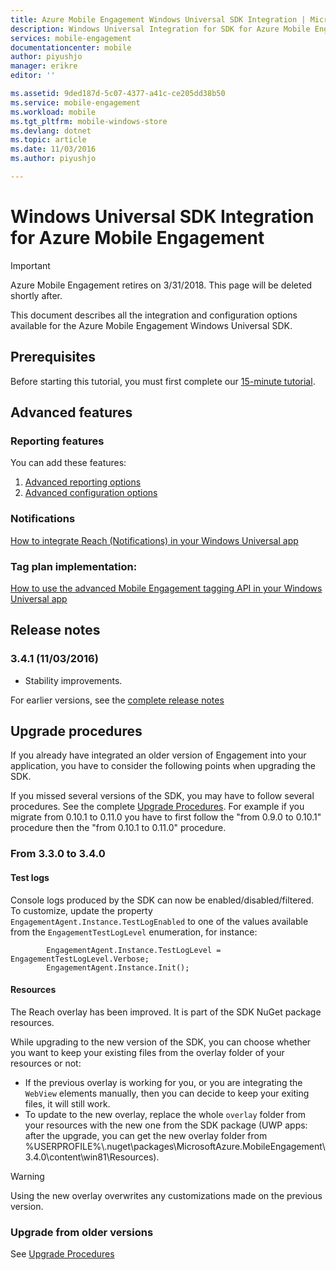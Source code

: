 ```yaml
---
title: Azure Mobile Engagement Windows Universal SDK Integration | Microsoft Docs
description: Windows Universal Integration for SDK for Azure Mobile Engagement
services: mobile-engagement
documentationcenter: mobile
author: piyushjo
manager: erikre
editor: ''

ms.assetid: 9ded187d-5c07-4377-a41c-ce205dd38b50
ms.service: mobile-engagement
ms.workload: mobile
ms.tgt_pltfrm: mobile-windows-store
ms.devlang: dotnet
ms.topic: article
ms.date: 11/03/2016
ms.author: piyushjo

---
```

# Windows Universal SDK Integration for Azure Mobile Engagement
> [!IMPORTANT]
> Azure Mobile Engagement retires on 3/31/2018. This page will be deleted shortly after.
> 

This document describes all the integration and configuration options available for the Azure Mobile Engagement Windows Universal SDK.

## Prerequisites
Before starting this tutorial, you must first complete our [15-minute tutorial](mobile-engagement-windows-store-dotnet-get-started.md).

## Advanced features
### Reporting features
You can add these features:

1. [Advanced reporting options](mobile-engagement-windows-store-advanced-reporting.md)
2. [Advanced configuration options](mobile-engagement-windows-store-advanced-configuration.md)

### Notifications
[How to integrate Reach (Notifications) in your Windows Universal app](mobile-engagement-windows-store-integrate-engagement-reach.md)

### Tag plan implementation:
[How to use the advanced Mobile Engagement tagging API in your Windows Universal app](mobile-engagement-windows-store-use-engagement-api.md)

## Release notes
### 3.4.1 (11/03/2016)

* Stability improvements.

For earlier versions, see the [complete release notes](mobile-engagement-windows-store-release-notes.md)

## Upgrade procedures
If you already have integrated an older version of Engagement into your application, you have to consider the following points when upgrading the SDK.

If you missed several versions of the SDK, you may have to follow several procedures. See the complete [Upgrade Procedures](mobile-engagement-windows-store-upgrade-procedure.md). For example if you migrate from 0.10.1 to 0.11.0 you have to first follow the "from 0.9.0 to 0.10.1" procedure then the "from 0.10.1 to 0.11.0" procedure.

### From 3.3.0 to 3.4.0
#### Test logs
Console logs produced by the SDK can now be enabled/disabled/filtered. To customize, update the property `EngagementAgent.Instance.TestLogEnabled` to one of the values available from the `EngagementTestLogLevel` enumeration, for instance:

            EngagementAgent.Instance.TestLogLevel = EngagementTestLogLevel.Verbose;
            EngagementAgent.Instance.Init();

#### Resources
The Reach overlay has been improved. It is part of the SDK NuGet package resources.

While upgrading to the new version of the SDK, you can choose whether you want to keep your existing files from the overlay folder of your resources or not:

* If the previous overlay is working for you, or you are integrating the `WebView` elements manually, then you can decide to keep your exiting files, it will still work.
* To update to the new overlay, replace the whole `overlay` folder from your resources with the new one from the SDK package
  (UWP apps: after the upgrade, you can get the new overlay folder from %USERPROFILE%\\.nuget\packages\MicrosoftAzure.MobileEngagement\3.4.0\content\win81\Resources).

> [!WARNING]
> Using the new overlay overwrites any customizations made on the previous version.
> 
> 

### Upgrade from older versions
See [Upgrade Procedures](mobile-engagement-windows-store-upgrade-procedure.md)

